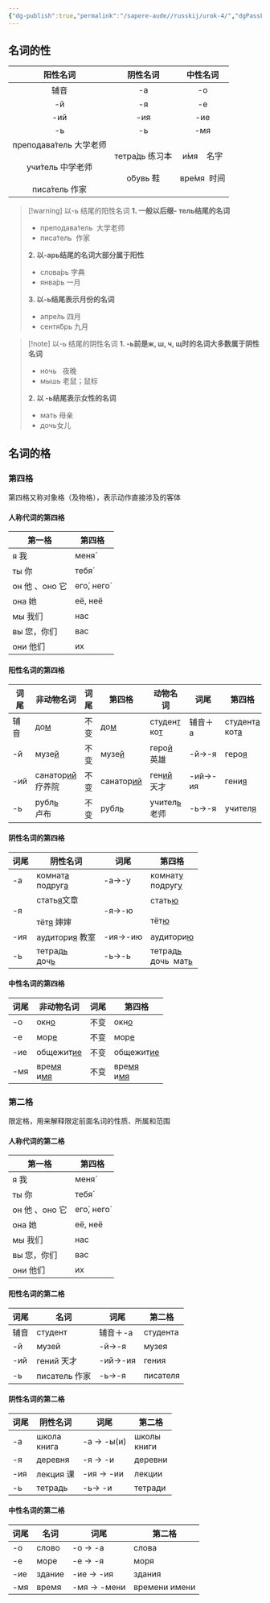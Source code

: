 ```yaml
---
{"dg-publish":true,"permalink":"/sapere-aude//russkij/urok-4/","dgPassFrontmatter":true}
---
```


## 名词的性
|                                阳性名词                                |             阴性名词             |             中性名词             |
|:----------------------------------------------------------------------:|:--------------------------------:|:--------------------------------:|
|                                  辅音                                  |                -а                |                -о                |
|                                   -й                                   |                -я                |                -е                |
|                                  -ий                                   |               -ия                |               -ие                |
|                                   -ь                                   |                -ь                |               -мя                |
| преподава́тель 大学老师<br><br>учи́тель 中学老师<br><br>писа́тель 作家 | тетра́дь 练习本<br><br>о́бувь 鞋 | и́мя    名字<br><br>вре́мя  时间 |
> [!warning]  以-ь 结尾的阳性名词
> **1. 一般以后缀- тель结尾的名词**
>- преподава́тель  大学老师
> - писа́тель  作家
> 
> **2. 以-арь结尾的名词大部分属于阳性**
> - слова́рь 字典
> - янва́рь 一月
> 
> **3. 以-ь结尾表示月份的名词**
> - апре́ль 四月
> - сентя́брь 九月

> [!note]  以-ь 结尾的阴性名词
> **1. -ь前是ж, ш, ч, щ时的名词大多数属于阴性名词**
>- ночь   夜晚
>- мышь 老鼠；鼠标
> 
> **2. 以 -ь结尾表示女性的名词**
> - мать 母亲
> - дочь女儿

## 名词的格

### 第四格
第四格又称对象格（及物格），表示动作直接涉及的客体

#### 人称代词的第四格
| 第一格 | 第四格 |
| ---- | ---- |
| я 我 | меня́ |
| ты 你 | тебя́ |
| он 他 、оно 它 | его́, него́ |
| она 她 | её, неё |
| мы 我们 | нас |
| вы 您，你们 | вас |
| они 他们 | их |

#### 阳性名词的第四格

| 词尾 | 非动物名词 | 词尾 | 第四格 | 动物名词 | 词尾 | 第四格 |
| ---- | ---- | ---- | ---- | ---- | ---- | ---- |
| 辅音 | до<u>м</u> | 不变 | до<u>м</u> | студен<u>т</u><br>ко<u>т</u> | 辅音＋а | студент<u>а</u><br>кот<u>а</u> |
| -й | музе<u>й</u> | 不变 | музе<u>й</u> | геро<u>й</u><br>英雄 | -й→-я | геро<u>я</u> |
| -ий | санатор<u>ий</u><br>疗养院 | 不变 | санатор<u>ий</u> | ген<u>ий</u><br>天才 | -ий→-ия | гени<u>я</u> |
| -ь | рубл<u>ь</u>　<br>卢布 | 不变 | рубл<u>ь</u> | учител<u>ь</u><br>老师 | -ь→-я | учител<u>я</u> |

#### 阴性名词的第四格

| 词尾 | 阴性名词 | 词尾 | 第四格 |
| ---- | ---- | ---- | ---- |
| -а | комнат<u>а</u><br>подруг<u>а</u> | -а→-у | комнат<u>у</u><br>подруг<u>у</u> |
| -я | стать<u>я</u>文章<br><br>тёт<u>я</u> 婶婶 | -я→-ю | стать<u>ю</u><br><br>тёт<u>ю</u> |
| -ия | аудитори<u>я</u> 教室 | -ия→-ию | аудитори<u>ю</u> |
| -ь | тетрад<u>ь</u><br>доч<u>ь</u> | -ь→-ь | тетрад<u>ь</u><br>дочь  мат<u>ь</u> |

#### 中性名词的第四格


| 词尾 | 非动物名词 | 词尾 | 第四格 |
| ---- | ---- | ---- | ---- |
| -о | окн<u>о</u> | 不变 | окн<u>о</u> |
| -е | мор<u>е</u> | 不变 | мор<u>е</u> |
| -ие | общежит<u>ие</u> | 不变 | общежит<u>ие</u> |
| -мя | вре<u>мя</u><br>и<u>мя</u> | 不变 | вре<u>мя</u><br>и<u>мя</u>　<br> |
### 第二格
限定格，用来解释限定前面名词的性质、所属和范围

#### 人称代词的第二格
| 第一格 | 第四格 |
| ---- | ---- |
| я 我 | меня́ |
| ты 你 | тебя́ |
| он 他 、оно 它 | его́, него́ |
| она 她 | её, неё |
| мы 我们 | нас |
| вы 您，你们 | вас |
| они 他们 | их |

#### 阳性名词的第二格


| 词尾 | 名词 | 词尾 | 第二格 |
| ---- | ---- | ---- | ---- |
| 辅音 | студент | 辅音＋-а | студента |
| -й | музей | -й→-я | музея |
| -ий | гений 天才 | -ий→-ия | гения |
| -ь | писатель 作家 | -ь→-я | писателя |

#### 阴性名词的第二格

| 词尾 | 阴性名词 | 词尾 | 第二格 |
| ---- | ---- | ---- | ---- |
| -а | школа<br>книга | -а → -ы(и) | школы<br>книги |
| -я | деревня | -я → -и | деревни |
| -ия | лекция 课 | -ия → -ии | лекции |
| -ь | тетрадь | -ь→ -и | тетради |
#### 中性名词的第二格

| 词尾 | 名词 | 词尾 | 第二格 |
| ---- | ---- | ---- | ---- |
| -о | слово | -о → -а | слова |
| -е | море | -е → -я | моря |
| -ие | здание | -ие → -ия | здания |
| -мя | время | -мя → -мени | времени имени |

